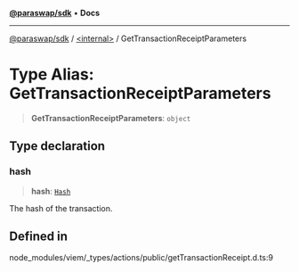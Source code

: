 [**@paraswap/sdk**](../../README.md) • **Docs**

***

[@paraswap/sdk](../../globals.md) / [\<internal\>](../README.md) / GetTransactionReceiptParameters

# Type Alias: GetTransactionReceiptParameters

> **GetTransactionReceiptParameters**: `object`

## Type declaration

### hash

> **hash**: [`Hash`](Hash.md)

The hash of the transaction.

## Defined in

node\_modules/viem/\_types/actions/public/getTransactionReceipt.d.ts:9
